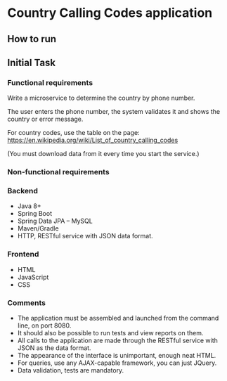 # Country Calling Codes application

## How to run

## Initial Task

### Functional requirements

Write a microservice to determine the country by phone number.

The user enters the phone number, the system validates it and shows the country or error message.

For country codes, use the table on the page: https://en.wikipedia.org/wiki/List_of_country_calling_codes

(You must download data from it every time you start the service.)

### Non-functional requirements

### Backend

* Java 8+
* Spring Boot
* Spring Data JPA – MySQL
* Maven/Gradle
* HTTP, RESTful service with JSON data format.

### Frontend

* HTML
* JavaScript
* CSS

### Comments

* The application must be assembled and launched from the command line, on port 8080.
* It should also be possible to run tests and view reports on them.
* All calls to the application are made through the RESTful service with JSON as the data format.
* The appearance of the interface is unimportant, enough neat HTML.
* For queries, use any AJAX-capable framework, you can just JQuery.
* Data validation, tests are mandatory.